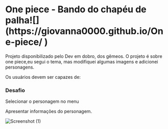 <h1>One piece - Bando do chapéu de palha![](https://giovanna0000.github.io/One-piece/
)</h1>
<p>Projeto disponibilizado pelo Dev em dobro, dos gêmeos.
O projeto é sobre one piece,eu segui o tema, mas modifiquei algumas imagens e adicionei personagens.</p> 
Os usuários devem ser capazes de:
<h3> Desafio </h3>
 <p>Selecionar o personagem no menu
   
Apresentar informações do personagem.</p>

![Screenshot (1)](https://github.com/Giovanna0000/One-piece/assets/165067896/8e83641c-9eaf-4fd6-bd3d-dbbb9f9958f1) 
